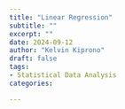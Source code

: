 ```yaml
---
title: "Linear Regression"
subtitle: ""
excerpt: ""
date: 2024-09-12
author: "Kelvin Kiprono"
draft: false
tags:
- Statistical Data Analysis
categories:

---
```




